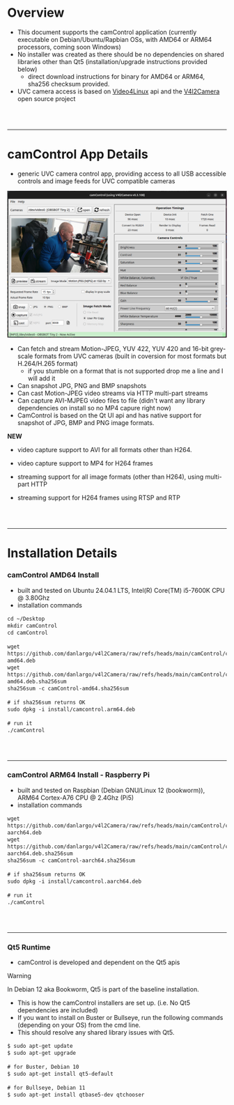 # Overview

- This document supports the camControl application (currently executable on Debian/Ubuntu/Rapbian OSs, with AMD64 or ARM64 processors, coming soon Windows)
- No installer was created as there should be no dependencies on shared libraries other than Qt5 (installation/upgrade instructions provided below)
    - direct download instructions for binary for AMD64 or ARM64, sha256 checksum provided.
- UVC camera access is based on [Video4Linux](https://www.kernel.org/doc/html/v4.9/media/uapi/v4l/v4l2.html) api and the [V4l2Camera](https://github.com/danlargo/v4l2Camera) open source project


<br/><br/><hr/>

# camControl App Details

- generic UVC camera control app, providing access to all USB accessible controls and image feeds for UVC compatible cameras

![Screenshot](./camcontrol-screenshot.png)

- Can fetch and stream Motion-JPEG, YUV 422, YUV 420 and 16-bit grey-scale formats from UVC cameras (built in coversion for most formats but H.264/H.265 format)
    - if you stumble on a format that is not supported drop me a line and I will add it
- Can snapshot JPG, PNG and BMP snapshots
- Can cast Motion-JPEG video streams via HTTP multi-part streams
- Can capture AVI-MJPEG video files to file (didn't want any library dependencies on install so no MP4 capure right now)
- CamControl is based on the Qt UI api and has native support for snapshot of JPG, BMP and PNG image formats.

**NEW**

- video capture support to AVI for all formats other than H264.
- video capture support to MP4 for H264 frames

- streaming support for all image formats (other than H264), using multi-part HTTP
- streaming support for H264 frames using RTSP and RTP

<br/><br/><hr/>

# Installation Details

### camControl AMD64 Install
- built and tested on Ubuntu 24.04.1 LTS, Intel(R) Core(TM) i5-7600K CPU @ 3.80Ghz
- installation commands
```
cd ~/Desktop
mkdir camControl
cd camControl

wget https://github.com/danlargo/v4l2Camera/raw/refs/heads/main/camControl/camControl-amd64.deb
wget https://github.com/danlargo/v4l2Camera/raw/refs/heads/main/camControl/camControl-amd64.deb.sha256sum
sha256sum -c camControl-amd64.sha256sum

# if sha256sum returns OK
sudo dpkg -i install/camcontrol.arm64.deb

# run it
./camControl

```

<br/><br/><hr/>

### camControl ARM64 Install - Raspberry Pi
- built and tested on Raspbian (Debian GNU/Linux 12 (bookworm)), ARM64 Cortex-A76 CPU @ 2.4Ghz (Pi5)
- installation commands
```
wget https://github.com/danlargo/v4l2Camera/raw/refs/heads/main/camControl/camControl-aarch64.deb
wget https://github.com/danlargo/v4l2Camera/raw/refs/heads/main/camControl/camControl-aarch64.deb.sha256sum
sha256sum -c camControl-aarch64.sha256sum

# if sha256sum returns OK
sudo dpkg -i install/camcontrol.aarch64.deb

# run it
./camControl

```

<br/><br/><hr/>

### Qt5 Runtime

- camControl is developed and dependent on the Qt5 apis
> [!WARNING]
> In Debian 12 aka Bookworm, Qt5 is part of the baseline installation. 
>   - This is how the camControl installers are set up. (i.e. No Qt5 dependencies are included)
>   - If you want to install on Buster or Bullseye, run the following commands (depending on your OS) from the cmd line. 
>   - This should resolve any shared library issues with Qt5.

```
$ sudo apt-get update
$ sudo apt-get upgrade

# for Buster, Debian 10
$ sudo apt-get install qt5-default

# for Bullseye, Debian 11
$ sudo apt-get install qtbase5-dev qtchooser

```